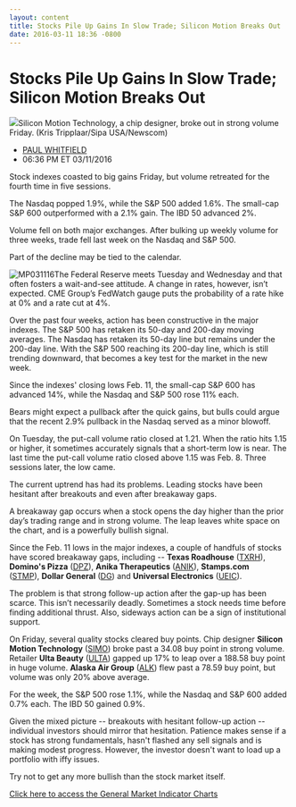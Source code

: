 ```yaml
---
layout: content
title: Stocks Pile Up Gains In Slow Trade; Silicon Motion Breaks Out
date: 2016-03-11 18:36 -0800
---
```



Stocks Pile Up Gains In Slow Trade; Silicon Motion Breaks Out
==============================================================


![](https://www.investors.com/wp-content/uploads/2016/03/BIGPIC-simo-031116-newscom.jpg)Silicon Motion Technology, a chip designer, broke out in strong volume Friday. (Kris Tripplaar/Sipa USA/Newscom)




* [PAUL WHITFIELD](https://www.investors.com/author/whitfieldp/ "Posts by PAUL WHITFIELD")
* 06:36 PM ET 03/11/2016




Stock indexes coasted to big gains Friday, but volume retreated for the fourth time in five sessions.


The Nasdaq popped 1.9%, while the S&P 500 added 1.6%. The small-cap S&P 600 outperformed with a 2.1% gain. The IBD 50 advanced 2%.


Volume fell on both major exchanges. After bulking up weekly volume for three weeks, trade fell last week on the Nasdaq and S&P 500.


Part of the decline may be tied to the calendar.


![MP031116](https://www.investors.com/wp-content/uploads/2016/03/MP031116-1-199x300.jpg)The Federal Reserve meets Tuesday and Wednesday and that often fosters a wait-and-see attitude. A change in rates, however, isn’t expected. CME Group’s FedWatch gauge puts the probability of a rate hike at 0% and a rate cut at 4%.


Over the past four weeks, action has been constructive in the major indexes. The S&P 500 has retaken its 50-day and 200-day moving averages. The Nasdaq has retaken its 50-day line but remains under the 200-day line. With the S&P 500 reaching its 200-day line, which is still trending downward, that becomes a key test for the market in the new week.


Since the indexes' closing lows Feb. 11, the small-cap S&P 600 has advanced 14%, while the Nasdaq and S&P 500 rose 11% each.


Bears might expect a pullback after the quick gains, but bulls could argue that the recent 2.9% pullback in the Nasdaq served as a minor blowoff.


On Tuesday, the put-call volume ratio closed at 1.21. When the ratio hits 1.15 or higher, it sometimes accurately signals that a short-term low is near. The last time the put-call volume ratio closed above 1.15 was Feb. 8. Three sessions later, the low came.


The current uptrend has had its problems. Leading stocks have been hesitant after breakouts and even after breakaway gaps.


A breakaway gap occurs when a stock opens the day higher than the prior day’s trading range and in strong volume. The leap leaves white space on the chart, and is a powerfully bullish signal.


Since the Feb. 11 lows in the major indexes, a couple of handfuls of stocks have scored breakaway gaps, including -- **Texas Roadhouse** ([TXRH](https://research.investors.com/quote.aspx?symbol=TXRH)), **Domino's Pizza** ([DPZ](https://research.investors.com/quote.aspx?symbol=DPZ)), **Anika Therapeutics** ([ANIK](https://research.investors.com/quote.aspx?symbol=ANIK)), **Stamps.com** ([STMP](https://research.investors.com/quote.aspx?symbol=STMP)), **Dollar General** ([DG](https://research.investors.com/quote.aspx?symbol=DG)) and **Universal Electronics** ([UEIC](https://research.investors.com/quote.aspx?symbol=UEIC)).


The problem is that strong follow-up action after the gap-up has been scarce. This isn’t necessarily deadly. Sometimes a stock needs time before finding additional thrust. Also, sideways action can be a sign of institutional support.


On Friday, several quality stocks cleared buy points. Chip designer **Silicon Motion Technology** ([SIMO](https://research.investors.com/quote.aspx?symbol=SIMO)) broke past a 34.08 buy point in strong volume. Retailer **Ulta Beauty** ([ULTA](https://research.investors.com/quote.aspx?symbol=ULTA)) gapped up 17% to leap over a 188.58 buy point in huge volume. **Alaska Air Group** ([ALK](https://research.investors.com/quote.aspx?symbol=ALK)) flew past a 78.59 buy point, but volume was only 20% above average.


For the week, the S&P 500 rose 1.1%, while the Nasdaq and S&P 600 added 0.7% each. The IBD 50 gained 0.9%.


Given the mixed picture -- breakouts with hesitant follow-up action -- individual investors should mirror that hesitation. Patience makes sense if a stock has strong fundamentals, hasn't flashed any sell signals and is making modest progress. However, the investor doesn't want to load up a portfolio with iffy issues.


Try not to get any more bullish than the stock market itself.


[Click here to access the General Market Indicator Charts](https://www.investors.com/wp-content/uploads/2016/03/GMI_031416.pdf)




